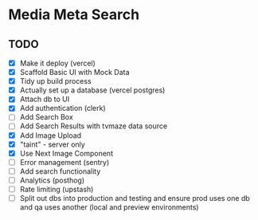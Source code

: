 # Media Meta Search

## TODO

- [x] Make it deploy (vercel)
- [x] Scaffold Basic UI with Mock Data
- [x] Tidy up build process
- [x] Actually set up a database (vercel postgres)
- [x] Attach db to UI
- [x] Add authentication (clerk)
- [ ] Add Search Box
- [ ] Add Search Results with tvmaze data source
- [x] Add Image Upload
- [x] "taint" - server only
- [x] Use Next Image Component
- [ ] Error management (sentry)
- [ ] Add search functionality
- [ ] Analytics (posthog)
- [ ] Rate limiting (upstash)
- [ ] Split out dbs into production and testing and ensure prod uses one db and qa uses another (local and preview environments)
